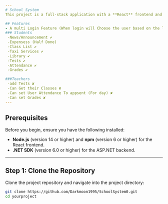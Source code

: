 ```yaml
---
# School System
This project is a full-stack application with a **React** frontend and an **ASP.NET Core** backend.The idea was simple Do everything a school needs in simple project.

## Features
- A multi Login Feature (When login will Choose the user based on the link) ✘
### Students
 -News/Announcement ✔
 -Expensess (Half Done)
 -Class List ✔
 -Taxi Services ✔
 -Library ✔
 -Tests ✔
 -Attendance ✔
 -Grades ✔

###Teachers
 -add Tests ✘
 -Can Get their Classes ✘
 -Can set User Attendance To appsent (For day) ✘
 -Can set Grades ✘
---
```

## Prerequisites

Before you begin, ensure you have the following installed:

- **Node.js** (version 14 or higher) and **npm** (version 6 or higher) for the React frontend.
- **.NET SDK** (version 6.0 or higher) for the ASP.NET backend.

---

## Step 1: Clone the Repository

Clone the project repository and navigate into the project directory:

```bash
git clone https://github.com/Darkmoon1995/SchoolSystem0.git
cd yourproject
```
